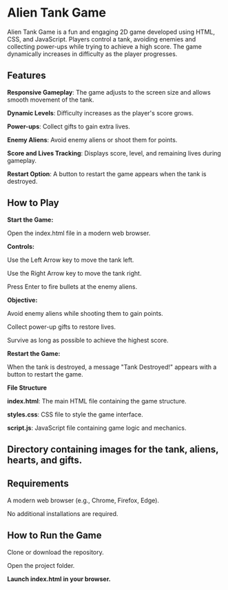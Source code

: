 <h1>Alien Tank Game</h1>

Alien Tank Game is a fun and engaging 2D game developed using HTML, CSS, and JavaScript. Players control a tank, avoiding enemies and collecting power-ups while trying to achieve a high score. The game dynamically increases in difficulty as the player progresses.

## Features

**Responsive Gameplay**: The game adjusts to the screen size and allows smooth movement of the tank.

**Dynamic Levels**: Difficulty increases as the player's score grows.

**Power-ups**: Collect gifts to gain extra lives.

**Enemy Aliens**: Avoid enemy aliens or shoot them for points.

**Score and Lives Tracking**: Displays score, level, and remaining lives during gameplay.

**Restart Option**: A button to restart the game appears when the tank is destroyed.

## How to Play

**Start the Game:**

Open the index.html file in a modern web browser.

**Controls:**

Use the Left Arrow key to move the tank left.

Use the Right Arrow key to move the tank right.

Press Enter to fire bullets at the enemy aliens.

**Objective:**

Avoid enemy aliens while shooting them to gain points.

Collect power-up gifts to restore lives.

Survive as long as possible to achieve the highest score.

**Restart the Game:**

When the tank is destroyed, a message "Tank Destroyed!" appears with a button to restart the game.

**File Structure**

**index.html**: The main HTML file containing the game structure.

**styles.css**: CSS file to style the game interface.

**script.js**: JavaScript file containing game logic and mechanics.

## Directory containing images for the tank, aliens, hearts, and gifts.

## Requirements

A modern web browser (e.g., Chrome, Firefox, Edge).

No additional installations are required.

## How to Run the Game

Clone or download the repository.

Open the project folder.

**Launch index.html in your browser.**
